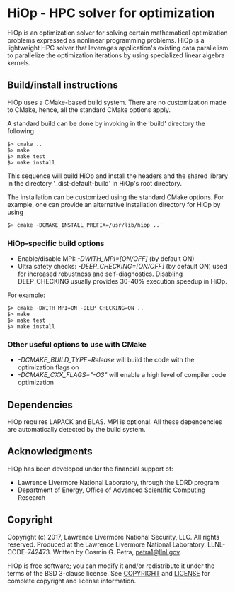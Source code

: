 

# HiOp - HPC solver for optimization
HiOp is an optimization solver for solving certain mathematical optimization problems expressed as nonlinear programming problems. HiOp is a lightweight HPC solver that leverages application's existing data parallelism to parallelize the optimization iterations by using specialized linear algebra kernels.

## Build/install instructions
HiOp uses a CMake-based build system. There are no customization made to CMake, hence, all the standard CMake options apply.

A standard build can be done by invoking in the 'build' directory the following 
```shell 
$> cmake ..
$> make 
$> make test
$> make install
```
This sequence will build HiOp and install the headers and the shared library in the directory '_dist-default-build' in HiOp's root directory.

The installation can be customized using the standard CMake options. For example, one can provide an alternative installation directory for HiOp by using 
```sh
$> cmake -DCMAKE_INSTALL_PREFIX=/usr/lib/hiop ..'
```



### HiOp-specific build options
* Enable/disable MPI: *-DWITH_MPI=[ON/OFF]* (by default ON)
* Ultra safety checks: *-DEEP_CHECKING=[ON/OFF]* (by default ON) used for increased robustness and self-diagnostics. Disabling DEEP_CHECKING usually provides 30-40% execution speedup in HiOp.

For example:
```shell 
$> cmake -DWITH_MPI=ON -DEEP_CHECKING=ON ..
$> make 
$> make test
$> make install
```

### Other useful options to use with CMake
* *-DCMAKE_BUILD_TYPE=Release* will build the code with the optimization flags on
* *-DCMAKE_CXX_FLAGS="-O3"* will enable a high level of compiler code optimization

## Dependencies
HiOp requires LAPACK and BLAS. MPI is optional. All these dependencies are automatically detected by the build system.


## Acknowledgments

HiOp has been developed under the financial support of: 
- Lawrence Livermore National Laboratory, through the LDRD program
- Department of Energy, Office of Advanced Scientific Computing Research

## Copyright
Copyright (c) 2017, Lawrence Livermore National Security, LLC. All rights reserved. Produced at the Lawrence Livermore National Laboratory. LLNL-CODE-742473. Written by Cosmin G. Petra, petra1@llnl.gov. 

HiOp is free software; you can modify it and/or redistribute it under the terms of the BSD 3-clause license. See [COPYRIGHT](/COPYRIGHT) and [LICENSE](/LICENSE) for complete copyright and license information.
 

